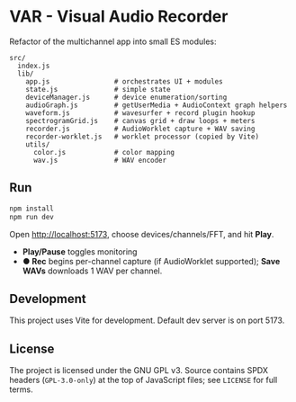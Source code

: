# VAR - Visual Audio Recorder
Refactor of the multichannel app into small ES modules:

```
src/
  index.js
  lib/
    app.js                # orchestrates UI + modules
    state.js              # simple state
    deviceManager.js      # device enumeration/sorting
    audioGraph.js         # getUserMedia + AudioContext graph helpers
    waveform.js           # wavesurfer + record plugin hookup
    spectrogramGrid.js    # canvas grid + draw loops + meters
    recorder.js           # AudioWorklet capture + WAV saving
    recorder-worklet.js   # worklet processor (copied by Vite)
    utils/
      color.js            # color mapping
      wav.js              # WAV encoder
```

## Run

```bash
npm install
npm run dev
```

Open <http://localhost:5173>, choose devices/channels/FFT, and hit **Play**.

- **Play/Pause** toggles monitoring
- **● Rec** begins per-channel capture (if AudioWorklet supported); **Save WAVs** downloads 1 WAV per channel.

Development
-----------

This project uses Vite for development. Default dev server is on port 5173.

License
-------

The project is licensed under the GNU GPL v3. Source contains SPDX headers
(`GPL-3.0-only`) at the top of JavaScript files; see `LICENSE` for full
terms.
